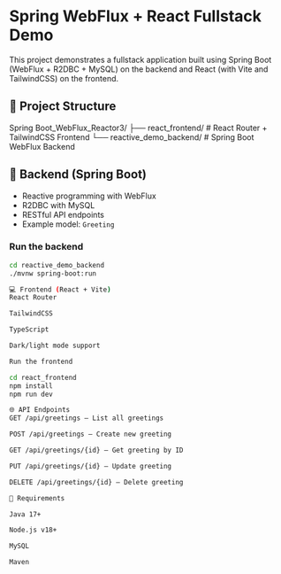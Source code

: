 # Spring WebFlux + React Fullstack Demo

This project demonstrates a fullstack application built using Spring Boot (WebFlux + R2DBC + MySQL) on the backend and React (with Vite and TailwindCSS) on the frontend.

## 📂 Project Structure

Spring Boot_WebFlux_Reactor3/
├── react_frontend/ # React Router + TailwindCSS Frontend
└── reactive_demo_backend/ # Spring Boot WebFlux Backend


## 🔧 Backend (Spring Boot)

- Reactive programming with WebFlux
- R2DBC with MySQL
- RESTful API endpoints
- Example model: `Greeting`

### Run the backend

```bash
cd reactive_demo_backend
./mvnw spring-boot:run

💻 Frontend (React + Vite)
React Router

TailwindCSS

TypeScript

Dark/light mode support

Run the frontend

cd react_frontend
npm install
npm run dev

🌐 API Endpoints
GET /api/greetings — List all greetings

POST /api/greetings — Create new greeting

GET /api/greetings/{id} — Get greeting by ID

PUT /api/greetings/{id} — Update greeting

DELETE /api/greetings/{id} — Delete greeting

🧰 Requirements

Java 17+

Node.js v18+

MySQL

Maven

